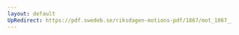 ```yaml
---
layout: default
UpRedirect: https://pdf.swedeb.se/riksdagen-motions-pdf/1867/mot_1867__ak__00048.pdf
---
```

